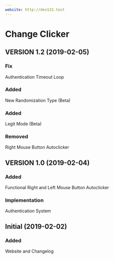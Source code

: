 ```yaml
---
website: http://dev123.test
---
```


# Change Clicker

## VERSION 1.2 (2019-02-05)

### Fix

Authentication Timeout Loop

### Added

New Randomization Type (Beta)

### Added

Legit Mode (Beta)

### Removed

Right Mouse Button Autoclicker

## VERSION 1.0 (2019-02-04)

### Added

Functional Right and Left Mouse Button Autoclicker

### Implementation

Authentication System

## Initial (2019-02-02)

### Added

Website and Changelog
